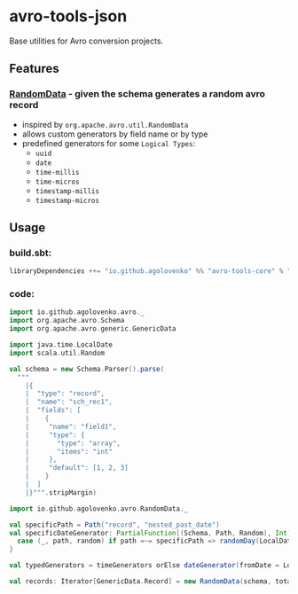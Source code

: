 # avro-tools-json

Base utilities for Avro conversion projects.

## Features

### [RandomData](src/main/scala/io/github/agolovenko/avro/RandomData.scala) - given the schema generates a random avro record

* inspired by `org.apache.avro.util.RandomData`
* allows custom generators by field name or by type
* predefined generators for some `Logical Types`:
    * `uuid`
    * `date`
    * `time-millis`
    * `time-micros`
    * `timestamp-millis`
    * `timestamp-micros`

## Usage

### build.sbt:

```sbt
libraryDependencies ++= "io.github.agolovenko" %% "avro-tools-core" % "0.4.0"

```

### code:

```scala
import io.github.agolovenko.avro._
import org.apache.avro.Schema
import org.apache.avro.generic.GenericData

import java.time.LocalDate
import scala.util.Random

val schema = new Schema.Parser().parse(
  """
    |{
    |  "type": "record",
    |  "name": "sch_rec1",
    |  "fields": [
    |    {
    |     "name": "field1", 
    |     "type": {
    |       "type": "array",
    |       "items": "int"
    |     },
    |     "default": [1, 2, 3]
    |    }
    |  ]
    |}""".stripMargin)

import io.github.agolovenko.avro.RandomData._

val specificPath = Path("record", "nested_past_date")
val specificDateGenerator: PartialFunction[(Schema, Path, Random), Int] = {
  case (_, path, random) if path =~= specificPath => randomDay(LocalDate.of(2021, 1, 1), 10)(random)
}

val typedGenerators = timeGenerators orElse dateGenerator(fromDate = LocalDate.now(), maxDays = 10)

val records: Iterator[GenericData.Record] = new RandomData(schema, total = 1 << 10, specificDateGenerator orElse typedGenerators).map(_.asInstanceOf[GenericData.Record])
```